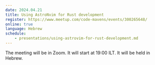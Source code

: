 ```yaml
---
date: 2024.04.21
title: Using AstroNvim for Rust development
register: https://www.meetup.com/code-mavens/events/300265648/
online: true
language: Hebrew
schedule:
    - presentations/using-astrovim-for-rust-development.md
---
```



The meeting will be in Zoom. It will start at 19:00 ILT. It will be held in Hebrew.



